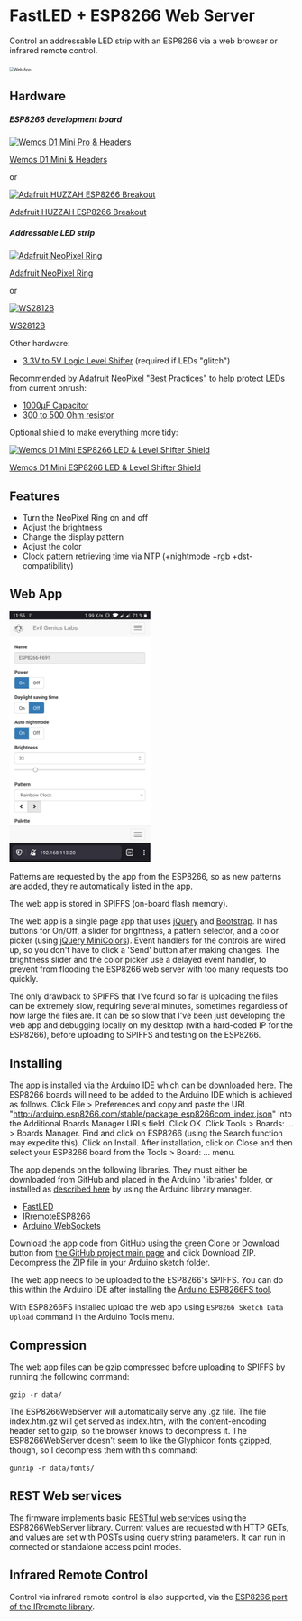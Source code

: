 FastLED + ESP8266 Web Server
=========

Control an addressable LED strip with an ESP8266 via a web browser or infrared remote control.

<img src="matrix-clock.jpg" alt="Web App" style="zoom:50%;" />

Hardware
--------

##### ESP8266 development board

[![Wemos D1 Mini Pro & Headers](https://ae01.alicdn.com/kf/HTB1P1KVaMsSMeJjSsphq6xuJFXah/WEMOS-D1-mini-Pro-V1-1-0-16M-bytes-external-antenna-connector-ESP8266-WIFI-Internet-of.jpg_200x200.jpg)](https://www.aliexpress.com/item/WEMOS-D1-mini-Pro-16M-bytes-external-antenna-connector-ESP8266-WIFI-Internet-of-Things-development-board/32724692514.html)

[Wemos D1 Mini & Headers](https://www.aliexpress.com/store/product/D1-mini-Mini-NodeMcu-4M-bytes-Lua-WIFI-Internet-of-Things-development-board-based-ESP8266/1331105_32529101036.html)

or

[![Adafruit HUZZAH ESP8266 Breakout](https://cdn-shop.adafruit.com/310x233/2471-10.jpg)](https://www.adafruit.com/products/2471)

[Adafruit HUZZAH ESP8266 Breakout](https://www.adafruit.com/products/2471)

##### Addressable LED strip

[![Adafruit NeoPixel Ring](https://www.adafruit.com/images/145x109/1586-00.jpg)](https://www.adafruit.com/product/1586)

[Adafruit NeoPixel Ring](https://www.adafruit.com/product/1586)

or

[![WS2812B](https://staticfloat.de/content/rgb-ws2812b-vs-smb5050-1612622770-article.png)](https://de.aliexpress.com/wholesale?catId=0&initiative_id=SB_20210210120153&SearchText=WS2812B)

[WS2812B](https://de.aliexpress.com/wholesale?catId=0&initiative_id=SB_20210210120153&SearchText=WS2812B)

Other hardware:

* [3.3V to 5V Logic Level Shifter](http://www.digikey.com/product-detail/en/texas-instruments/SN74HCT245N/296-1612-5-ND/277258) (required if LEDs "glitch")

Recommended by [Adafruit NeoPixel "Best Practices"](https://learn.adafruit.com/adafruit-neopixel-uberguide/best-practices) to help protect LEDs from current onrush:
* [1000µF Capacitor](http://www.digikey.com/product-detail/en/panasonic-electronic-components/ECA-1EM102/P5156-ND/245015)
* [300 to 500 Ohm resistor](https://www.digikey.com/product-detail/en/stackpole-electronics-inc/CF14JT470R/CF14JT470RCT-ND/1830342)

Optional shield to make everything more tidy:

[![Wemos D1 Mini ESP8266 LED & Level Shifter Shield](https://d3s5r33r268y59.cloudfront.net/13194/products/thumbs/2017-05-06T15:02:37.208Z-IMG_20170506_100623.jpg.114x76_q85_pad_rcrop.jpg)](https://www.tindie.com/products/jasoncoon/wemos-d1-mini-esp8266-led-and-level-shifter-shield/)

[Wemos D1 Mini ESP8266 LED & Level Shifter Shield](https://www.tindie.com/products/jasoncoon/wemos-d1-mini-esp8266-led-and-level-shifter-shield)

Features
--------
* Turn the NeoPixel Ring on and off
* Adjust the brightness
* Change the display pattern
* Adjust the color
* Clock pattern retrieving time via NTP (+nightmode +rgb +dst-compatibility)

Web App
--------
<img src="webapp.jpg" alt="Web App" width="250"/>

Patterns are requested by the app from the ESP8266, so as new patterns are added, they're automatically listed in the app.

The web app is stored in SPIFFS (on-board flash memory).

The web app is a single page app that uses [jQuery](https://jquery.com) and [Bootstrap](http://getbootstrap.com).  It has buttons for On/Off, a slider for brightness, a pattern selector, and a color picker (using [jQuery MiniColors](http://labs.abeautifulsite.net/jquery-minicolors)).  Event handlers for the controls are wired up, so you don't have to click a 'Send' button after making changes.  The brightness slider and the color picker use a delayed event handler, to prevent from flooding the ESP8266 web server with too many requests too quickly.

The only drawback to SPIFFS that I've found so far is uploading the files can be extremely slow, requiring several minutes, sometimes regardless of how large the files are.  It can be so slow that I've been just developing the web app and debugging locally on my desktop (with a hard-coded IP for the ESP8266), before uploading to SPIFFS and testing on the ESP8266.

Installing
-----------
The app is installed via the Arduino IDE which can be [downloaded here](https://www.arduino.cc/en/main/software). The ESP8266 boards will need to be added to the Arduino IDE which is achieved as follows. Click File > Preferences and copy and paste the URL "http://arduino.esp8266.com/stable/package_esp8266com_index.json" into the Additional Boards Manager URLs field. Click OK. Click Tools > Boards: ... > Boards Manager. Find and click on ESP8266 (using the Search function may expedite this). Click on Install. After installation, click on Close and then select your ESP8266 board from the Tools > Board: ... menu.

The app depends on the following libraries. They must either be downloaded from GitHub and placed in the Arduino 'libraries' folder, or installed as [described here](https://www.arduino.cc/en/Guide/Libraries) by using the Arduino library manager.

* [FastLED](https://github.com/FastLED/FastLED)
* [IRremoteESP8266](https://github.com/sebastienwarin/IRremoteESP8266)
* [Arduino WebSockets](https://github.com/Links2004/arduinoWebSockets)

Download the app code from GitHub using the green Clone or Download button from [the GitHub project main page](https://github.com/jasoncoon/esp8266-fastled-webserver) and click Download ZIP. Decompress the ZIP file in your Arduino sketch folder.

The web app needs to be uploaded to the ESP8266's SPIFFS.  You can do this within the Arduino IDE after installing the [Arduino ESP8266FS tool](https://arduino-esp8266.readthedocs.io/en/latest/filesystem.html).

With ESP8266FS installed upload the web app using `ESP8266 Sketch Data Upload` command in the Arduino Tools menu.

Compression
-----------

The web app files can be gzip compressed before uploading to SPIFFS by running the following command:

`gzip -r data/`

The ESP8266WebServer will automatically serve any .gz file.  The file index.htm.gz will get served as index.htm, with the content-encoding header set to gzip, so the browser knows to decompress it.  The ESP8266WebServer doesn't seem to like the Glyphicon fonts gzipped, though, so I decompress them with this command:

`gunzip -r data/fonts/`

REST Web services
-----------------

The firmware implements basic [RESTful web services](https://en.wikipedia.org/wiki/Representational_state_transfer) using the ESP8266WebServer library.  Current values are requested with HTTP GETs, and values are set with POSTs using query string parameters.  It can run in connected or standalone access point modes.

Infrared Remote Control
-----------------------

Control via infrared remote control is also supported, via the [ESP8266 port of the IRremote library](https://github.com/sebastienwarin/IRremoteESP8266).

[Adafruit NeoPixel Ring]:https://www.adafruit.com/product/1586
[Adafruit HUZZAH ESP8266 Breakout]:https://www.adafruit.com/products/2471
